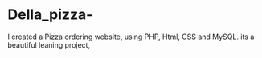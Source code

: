 # Della_pizza-
I created a Pizza ordering website, using PHP, Html, CSS and MySQL. its a beautiful leaning project, 
